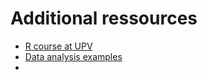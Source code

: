 Additional ressources
========================

- [R course at UPV](https://www.cfp.upv.es/formacion-permanente/cursos/introduccion-a-la-programacion-con-r-y-rstudio-para-el-analisis-de-datos-biologicos_idiomaes-cid68078.html)
- [Data analysis examples](https://stats.idre.ucla.edu/other/dae/)
- 
